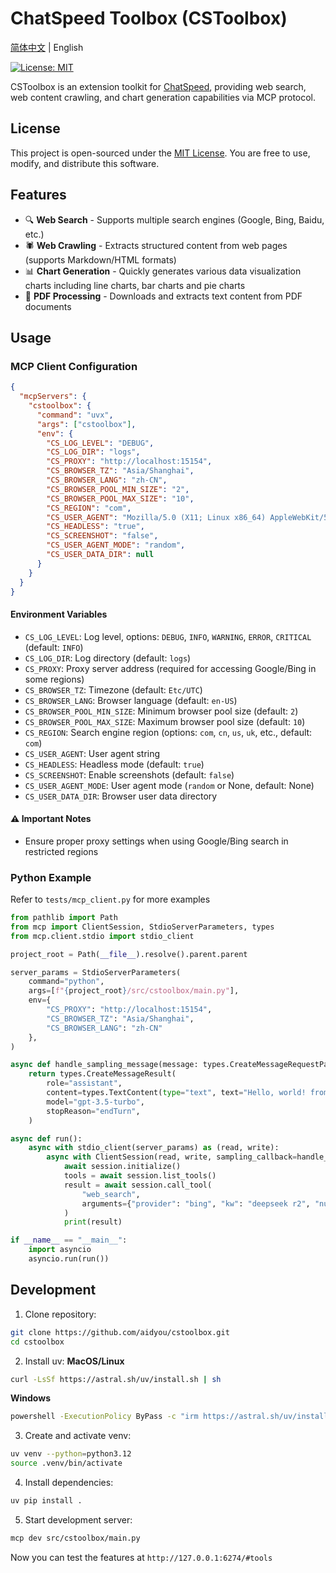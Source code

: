 # ChatSpeed Toolbox (CSToolbox)

[简体中文](README-Zh.MD) | English

[![License: MIT](https://img.shields.io/badge/License-MIT-yellow.svg)](https://opensource.org/licenses/MIT)

CSToolbox is an extension toolkit for [ChatSpeed](https://github.com/aidyou/chatspeed), providing web search, web content crawling, and chart generation capabilities via MCP protocol.

## License

This project is open-sourced under the [MIT License](LICENSE). You are free to use, modify, and distribute this software.

## Features

- 🔍 **Web Search** - Supports multiple search engines (Google, Bing, Baidu, etc.)
- 🕷️ **Web Crawling** - Extracts structured content from web pages (supports Markdown/HTML formats)
- 📊 **Chart Generation** - Quickly generates various data visualization charts including line charts, bar charts and pie charts
- 📄 **PDF Processing** - Downloads and extracts text content from PDF documents

## Usage

### MCP Client Configuration

```json
{
  "mcpServers": {
    "cstoolbox": {
      "command": "uvx",
      "args": ["cstoolbox"],
      "env": {
        "CS_LOG_LEVEL": "DEBUG",
        "CS_LOG_DIR": "logs",
        "CS_PROXY": "http://localhost:15154",
        "CS_BROWSER_TZ": "Asia/Shanghai",
        "CS_BROWSER_LANG": "zh-CN",
        "CS_BROWSER_POOL_MIN_SIZE": "2",
        "CS_BROWSER_POOL_MAX_SIZE": "10",
        "CS_REGION": "com",
        "CS_USER_AGENT": "Mozilla/5.0 (X11; Linux x86_64) AppleWebKit/537.36 Chrome/116.0.0.0 Safari/537.36",
        "CS_HEADLESS": "true",
        "CS_SCREENSHOT": "false",
        "CS_USER_AGENT_MODE": "random",
        "CS_USER_DATA_DIR": null
      }
    }
  }
}
```

#### Environment Variables

- `CS_LOG_LEVEL`: Log level, options: `DEBUG`, `INFO`, `WARNING`, `ERROR`, `CRITICAL` (default: `INFO`)
- `CS_LOG_DIR`: Log directory (default: `logs`)
- `CS_PROXY`: Proxy server address (required for accessing Google/Bing in some regions)
- `CS_BROWSER_TZ`: Timezone (default: `Etc/UTC`)
- `CS_BROWSER_LANG`: Browser language (default: `en-US`)
- `CS_BROWSER_POOL_MIN_SIZE`: Minimum browser pool size (default: `2`)
- `CS_BROWSER_POOL_MAX_SIZE`: Maximum browser pool size (default: `10`)
- `CS_REGION`: Search engine region (options: `com`, `cn`, `us`, `uk`, etc., default: `com`)
- `CS_USER_AGENT`: User agent string
- `CS_HEADLESS`: Headless mode (default: `true`)
- `CS_SCREENSHOT`: Enable screenshots (default: `false`)
- `CS_USER_AGENT_MODE`: User agent mode (`random` or None, default: None)
- `CS_USER_DATA_DIR`: Browser user data directory

#### ⚠️ Important Notes

- Ensure proper proxy settings when using Google/Bing search in restricted regions

### Python Example

Refer to `tests/mcp_client.py` for more examples

```python
from pathlib import Path
from mcp import ClientSession, StdioServerParameters, types
from mcp.client.stdio import stdio_client

project_root = Path(__file__).resolve().parent.parent

server_params = StdioServerParameters(
    command="python",
    args=[f"{project_root}/src/cstoolbox/main.py"],
    env={
        "CS_PROXY": "http://localhost:15154",
        "CS_BROWSER_TZ": "Asia/Shanghai",
        "CS_BROWSER_LANG": "zh-CN"
    },
)

async def handle_sampling_message(message: types.CreateMessageRequestParams):
    return types.CreateMessageResult(
        role="assistant",
        content=types.TextContent(type="text", text="Hello, world! from model"),
        model="gpt-3.5-turbo",
        stopReason="endTurn",
    )

async def run():
    async with stdio_client(server_params) as (read, write):
        async with ClientSession(read, write, sampling_callback=handle_sampling_message) as session:
            await session.initialize()
            tools = await session.list_tools()
            result = await session.call_tool(
                "web_search",
                arguments={"provider": "bing", "kw": "deepseek r2", "number": 10, "page": 1, "time_period": "month"},
            )
            print(result)

if __name__ == "__main__":
    import asyncio
    asyncio.run(run())
```

## Development

1. Clone repository:

```bash
git clone https://github.com/aidyou/cstoolbox.git
cd cstoolbox
```

2. Install uv:
**MacOS/Linux**

```bash
curl -LsSf https://astral.sh/uv/install.sh | sh
```

**Windows**

```bash
powershell -ExecutionPolicy ByPass -c "irm https://astral.sh/uv/install.ps1 | iex"
```

3. Create and activate venv:

```bash
uv venv --python=python3.12
source .venv/bin/activate
```

4. Install dependencies:

```bash
uv pip install .
```

5. Start development server:

```bash
mcp dev src/cstoolbox/main.py
```

Now you can test the features at `http://127.0.0.1:6274/#tools`
